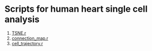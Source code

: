 # Scripts for human heart single cell analysis

1. [TSNE.r](TSNE.r)
2. [connection_map.r](connection_map.r)
3. [cell_trajectory.r](cell_trajectory.r)

